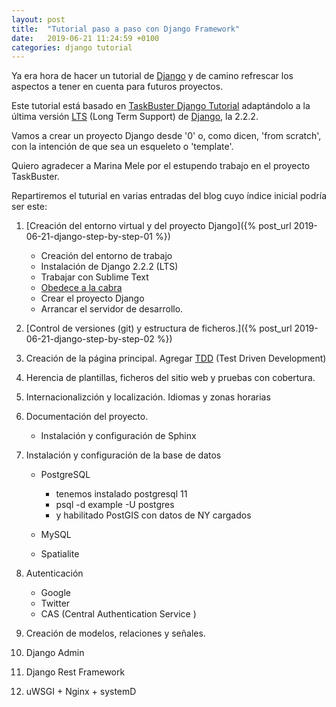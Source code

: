 ```yaml
---
layout: post
title:  "Tutorial paso a paso con Django Framework"
date:   2019-06-21 11:24:59 +0100
categories: django tutorial
---
```


Ya era hora de hacer un tutorial de [Django] y de camino refrescar los aspectos a tener en cuenta para futuros proyectos.

Este tutorial está basado en [TaskBuster Django Tutorial](http://www.marinamele.com/taskbuster-django-tutorial) adaptándolo a la última versión [LTS] (Long Term Support) de [Django], la 2.2.2.

Vamos a crear un proyecto Django desde '0' o, como dicen, 'from scratch', con la intención de que sea un esqueleto o 'template'.

Quiero agradecer a Marina Mele por el estupendo trabajo en el proyecto TaskBuster.

Repartiremos el tuturial en varias entradas del blog cuyo índice inicial podría ser este:

1. [Creación del entorno virtual y del proyecto Django]({% post_url 2019-06-21-django-step-by-step-01 %})
    * Creación del entorno de trabajo
    * Instalación de Django 2.2.2 (LTS)
    * Trabajar con Sublime Text
    * [Obedece a la cabra](http://www.obeythetestinggoat.com/)
    * Crear el proyecto Django
    * Arrancar el servidor de desarrollo.

2. [Control de versiones (git) y estructura de ficheros.]({% post_url 2019-06-21-django-step-by-step-02 %})

3. Creación de la página principal. Agregar [TDD] (Test Driven Development)

4. Herencia de plantillas, ficheros del sitio web y pruebas con cobertura.

5. Internacionalizción y localización. Idiomas y zonas horarias

6. Documentación del proyecto.
    * Instalación y configuración de Sphinx

7. Instalación y configuración de la base de datos
    * PostgreSQL
        * tenemos instalado postgresql 11
        * psql -d example -U postgres
        * y habilitado PostGIS con datos de NY cargados

    * MySQL
    * Spatialite

8. Autenticación
    * Google
    * Twitter
    * CAS (Central Authentication Service )

9. Creación de modelos, relaciones y señales.

10. Django Admin

11. Django Rest Framework

12. uWSGI + Nginx + systemD

[Django]: https://docs.djangoproject.com/en/2.2/
[TDD]: https://es.wikipedia.org/wiki/Desarrollo_guiado_por_pruebas
[LTS]: https://www.djangoproject.com/download/
